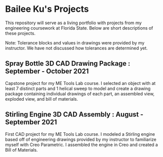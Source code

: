 # Bailee Ku's Projects
This repository will serve as a living portfolio with projects from my engineering coursework at Florida State. Below are short descriptions of these projects.

Note: Tolerance blocks and values in drawings were provided by my instructor. We have not discussed how tolerances are determined yet.

## Spray Bottle 3D CAD Drawing Package : September - October 2021
Capstone project for my ME Tools Lab course. I selected an object with at least 7 distinct parts and 1 helical sweep to model and create a drawing package containing individual drawings of each part, an assembled view, exploded view, and bill of materials.

## Stirling Engine 3D CAD Assembly : August - September 2021
First CAD project for my ME Tools Lab course. I modeled a Stirling engine based off of engineering drawings provided by my instructor to familiarize myself with Creo Parametric. I assembled the engine in Creo and created a Bill of Materials. 
